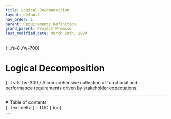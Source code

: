 ```yaml
---
title: Logical Decomposition
layout: default
nav_order: 1
parent: Requirements Definition
grand_parent: Project Premise
last_modified_date: March 29th, 2024
---
```


{: .fs-8 .fw-700}
# Logical Decomposition

{: .fs-5 .fw-300 }
A comprehensive collection of functional and performance requirements driven by stakeholder expectations.

---
<details open markdown="block">
  <summary>
    Table of contents
  </summary>
  {: .text-delta }
- TOC
{:toc}
</details>
---